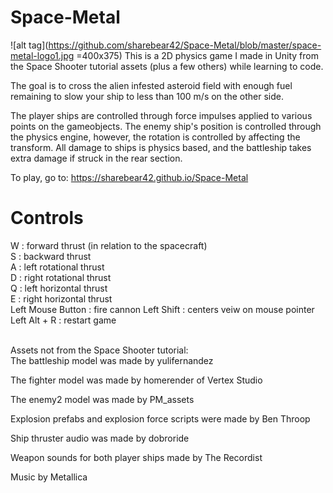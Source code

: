 # Space-Metal
![alt tag](https://github.com/sharebear42/Space-Metal/blob/master/space-metal-logo1.jpg =400x375)
This is a 2D physics game I made in Unity from the Space Shooter tutorial assets (plus a few others) while learning to code. 

The goal is to cross the alien infested asteroid field with enough fuel remaining to slow your ship to less than
100 m/s on the other side.

The player ships are controlled through force impulses applied to various points on the gameobjects. The enemy ship's
position is controlled through the physics engine, however, the rotation is controlled by affecting the transform. 
All damage to ships is physics based, and the battleship takes extra damage if struck in the rear section.

To play, go to: https://sharebear42.github.io/Space-Metal

# Controls

W : forward thrust (in relation to the spacecraft)  
S : backward thrust  
A : left rotational thrust  
D : right rotational thrust  
Q : left horizontal thrust  
E : right horizontal thrust  
Left Mouse Button : fire cannon
Left Shift : centers veiw on mouse pointer  
Left Alt + R : restart game
<br />
<br />

Assets not from the Space Shooter tutorial:  
The battleship model was made by yulifernandez  

The fighter model was made by homerender of Vertex Studio  

The enemy2 model was made by PM_assets  

Explosion prefabs and explosion force scripts were made by Ben Throop  

Ship thruster audio was made by dobroride  

Weapon sounds for both player ships made by The Recordist  

Music by Metallica

